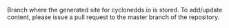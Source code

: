Branch where the generated site for cyclonedds.io is stored. To add/update
content, please issue a pull request to the master branch of the repository.
